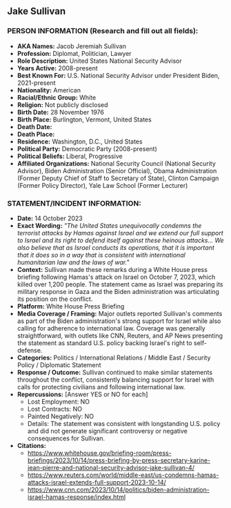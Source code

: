 ## Jake Sullivan

### PERSON INFORMATION (Research and fill out all fields):
- **AKA Names:** Jacob Jeremiah Sullivan
- **Profession:** Diplomat, Politician, Lawyer
- **Role Description:** United States National Security Advisor
- **Years Active:** 2008-present
- **Best Known For:** U.S. National Security Advisor under President Biden, 2021-present
- **Nationality:** American
- **Racial/Ethnic Group:** White
- **Religion:** Not publicly disclosed
- **Birth Date:** 28 November 1976
- **Birth Place:** Burlington, Vermont, United States
- **Death Date:** 
- **Death Place:** 
- **Residence:** Washington, D.C., United States
- **Political Party:** Democratic Party (2008-present)
- **Political Beliefs:** Liberal, Progressive
- **Affiliated Organizations:** National Security Council (National Security Advisor), Biden Administration (Senior Official), Obama Administration (Former Deputy Chief of Staff to Secretary of State), Clinton Campaign (Former Policy Director), Yale Law School (Former Lecturer)

### STATEMENT/INCIDENT INFORMATION:
- **Date:** 14 October 2023
- **Exact Wording:** *"The United States unequivocally condemns the terrorist attacks by Hamas against Israel and we extend our full support to Israel and its right to defend itself against these heinous attacks... We also believe that as Israel conducts its operations, that it is important that it does so in a way that is consistent with international humanitarian law and the laws of war."*
- **Context:** Sullivan made these remarks during a White House press briefing following Hamas's attack on Israel on October 7, 2023, which killed over 1,200 people. The statement came as Israel was preparing its military response in Gaza and the Biden administration was articulating its position on the conflict.
- **Platform:** White House Press Briefing
- **Media Coverage / Framing:** Major outlets reported Sullivan's comments as part of the Biden administration's strong support for Israel while also calling for adherence to international law. Coverage was generally straightforward, with outlets like CNN, Reuters, and AP News presenting the statement as standard U.S. policy backing Israel's right to self-defense.
- **Categories:** Politics / International Relations / Middle East / Security Policy / Diplomatic Statement
- **Response / Outcome:** Sullivan continued to make similar statements throughout the conflict, consistently balancing support for Israel with calls for protecting civilians and following international law.
- **Repercussions:** [Answer YES or NO for each]
  - Lost Employment: NO
  - Lost Contracts: NO
  - Painted Negatively: NO
  - Details: The statement was consistent with longstanding U.S. policy and did not generate significant controversy or negative consequences for Sullivan.
- **Citations:** 
  - https://www.whitehouse.gov/briefing-room/press-briefings/2023/10/14/press-briefing-by-press-secretary-karine-jean-pierre-and-national-security-advisor-jake-sullivan-4/
  - https://www.reuters.com/world/middle-east/us-condemns-hamas-attacks-israel-extends-full-support-2023-10-14/
  - https://www.cnn.com/2023/10/14/politics/biden-administration-israel-hamas-response/index.html
